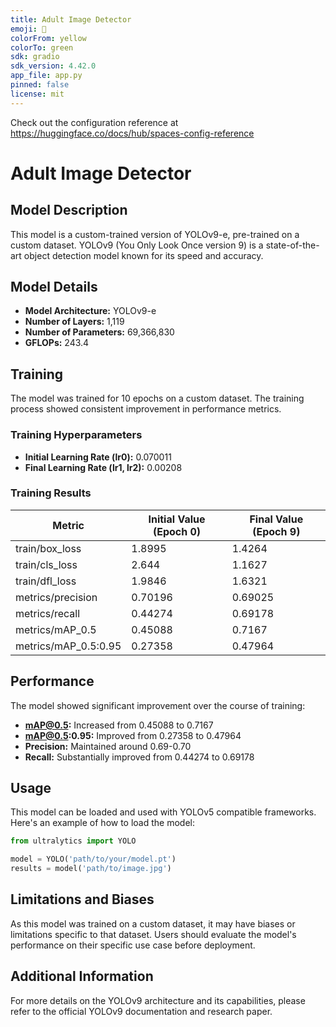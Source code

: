 ```yaml
---
title: Adult Image Detector
emoji: 🚨
colorFrom: yellow
colorTo: green
sdk: gradio
sdk_version: 4.42.0
app_file: app.py
pinned: false
license: mit
---
```


Check out the configuration reference at https://huggingface.co/docs/hub/spaces-config-reference

# Adult Image Detector

## Model Description

This model is a custom-trained version of YOLOv9-e, pre-trained on a custom dataset. YOLOv9 (You Only Look Once version 9) is a state-of-the-art object detection model known for its speed and accuracy.

## Model Details

- **Model Architecture:** YOLOv9-e
- **Number of Layers:** 1,119
- **Number of Parameters:** 69,366,830
- **GFLOPs:** 243.4

## Training

The model was trained for 10 epochs on a custom dataset. The training process showed consistent improvement in performance metrics.

### Training Hyperparameters

- **Initial Learning Rate (lr0):** 0.070011
- **Final Learning Rate (lr1, lr2):** 0.00208

### Training Results

| Metric | Initial Value (Epoch 0) | Final Value (Epoch 9) |
|--------|-------------------------|------------------------|
| train/box_loss | 1.8995 | 1.4264 |
| train/cls_loss | 2.644 | 1.1627 |
| train/dfl_loss | 1.9846 | 1.6321 |
| metrics/precision | 0.70196 | 0.69025 |
| metrics/recall | 0.44274 | 0.69178 |
| metrics/mAP_0.5 | 0.45088 | 0.7167 |
| metrics/mAP_0.5:0.95 | 0.27358 | 0.47964 |

## Performance

The model showed significant improvement over the course of training:

- **mAP@0.5:** Increased from 0.45088 to 0.7167
- **mAP@0.5:0.95:** Improved from 0.27358 to 0.47964
- **Precision:** Maintained around 0.69-0.70
- **Recall:** Substantially improved from 0.44274 to 0.69178

## Usage

This model can be loaded and used with YOLOv5 compatible frameworks. Here's an example of how to load the model:

```python
from ultralytics import YOLO

model = YOLO('path/to/your/model.pt')
results = model('path/to/image.jpg')
```

## Limitations and Biases

As this model was trained on a custom dataset, it may have biases or limitations specific to that dataset. Users should evaluate the model's performance on their specific use case before deployment.

## Additional Information

For more details on the YOLOv9 architecture and its capabilities, please refer to the official YOLOv9 documentation and research paper.